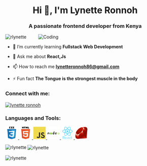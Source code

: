 <h1 align="center">Hi 👋, I'm Lynette Ronnoh</h1>
<h3 align="center">A passionate frontend developer from Kenya</h3>
<img align="right" alt="Coding" width="400" src="https://www.encora.com/hs-fs/hubfs/Picture1.gif?width=800&name=Picture1.gif">


<p align="left"> <img src="https://komarev.com/ghpvc/?username=rlynette&label=Profile%20views&color=0e75b6&style=flat" alt="rlynette" /> </p>

- 🌱 I’m currently learning **Fullstack Web Development**

- 💬 Ask me about **React,Js**

- 📫 How to reach me **lynetteronnoh86@gmail.com**

- ⚡ Fun fact **The Tongue is the strongest muscle in the body**

<h3 align="left">Connect with me:</h3>
<p align="left">
<a href="www.linkedin.com/in/lynette-ronnoh-3b35141b3" target="blank"><img align="center" src="https://raw.githubusercontent.com/rahuldkjain/github-profile-readme-generator/master/src/images/icons/Social/linked-in-alt.svg" alt="lynette ronnoh" height="30" width="40" /></a>
</p>

<h3 align="left">Languages and Tools:</h3>
<p align="left"> <a href="https://www.w3schools.com/css/" target="_blank" rel="noreferrer"> <img src="https://raw.githubusercontent.com/devicons/devicon/master/icons/css3/css3-original-wordmark.svg" alt="css3" width="40" height="40"/> </a> <a href="https://www.w3.org/html/" target="_blank" rel="noreferrer"> <img src="https://raw.githubusercontent.com/devicons/devicon/master/icons/html5/html5-original-wordmark.svg" alt="html5" width="40" height="40"/> </a> <a href="https://developer.mozilla.org/en-US/docs/Web/JavaScript" target="_blank" rel="noreferrer"> <img src="https://raw.githubusercontent.com/devicons/devicon/master/icons/javascript/javascript-original.svg" alt="javascript" width="40" height="40"/> </a> <a href="https://nodejs.org" target="_blank" rel="noreferrer"> <img src="https://raw.githubusercontent.com/devicons/devicon/master/icons/nodejs/nodejs-original-wordmark.svg" alt="nodejs" width="40" height="40"/> </a> <a href="https://reactjs.org/" target="_blank" rel="noreferrer"> <img src="https://raw.githubusercontent.com/devicons/devicon/master/icons/react/react-original-wordmark.svg" alt="react" width="40" height="40"/> </a> <a href="https://www.ruby-lang.org/en/" target="_blank" rel="noreferrer"> <img src="https://raw.githubusercontent.com/devicons/devicon/master/icons/ruby/ruby-original.svg" alt="ruby" width="40" height="40"/> </a> </p>

<p><img align="left" src="https://github-readme-stats.vercel.app/api/top-langs?username=rlynette&show_icons=true&locale=en&layout=compact" alt="rlynette" /></p>

<p>&nbsp;<img align="center" src="https://github-readme-stats.vercel.app/api?username=rlynette&show_icons=true&locale=en" alt="rlynette" /></p>

<p><img align="center" src="https://github-readme-streak-stats.herokuapp.com/?user=rlynette&" alt="rlynette" /></p>
